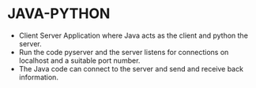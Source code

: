 # JAVA-PYTHON

* Client Server Application where Java acts as the client and python the server.
* Run the code pyserver and the server listens for connections on localhost and a suitable port number.
* The Java code can connect to the server and send and receive back information.
